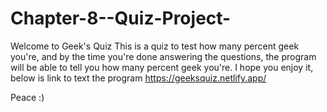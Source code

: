 # Chapter-8--Quiz-Project-

Welcome to Geek's Quiz
This is a quiz to test how many percent geek you're, and by the time you're done answering the questions, the program will be able to tell you how many percent geek you're.
I hope you enjoy it, below is link to text the program
https://geeksquiz.netlify.app/

Peace :)
